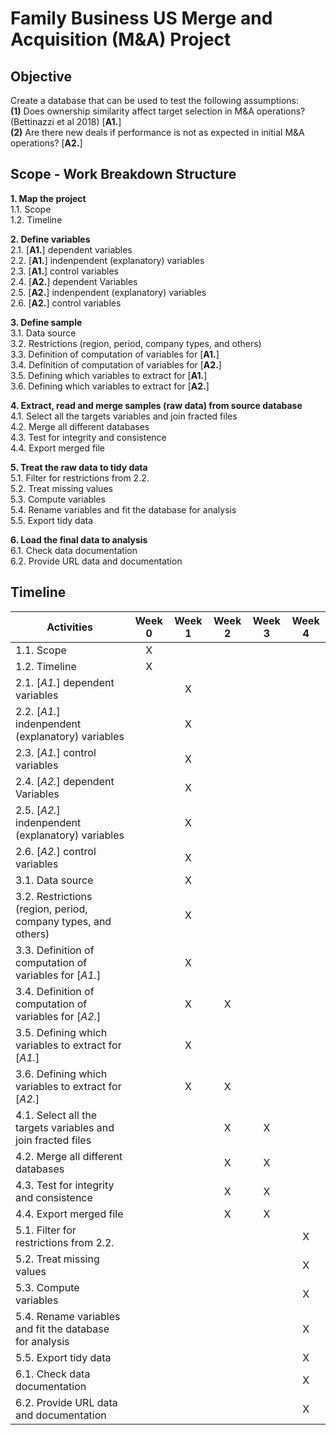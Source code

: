 # Family Business US Merge and Acquisition (M&A) Project

## Objective
Create a database that can be used to test the following assumptions:  
**(1)** Does ownership similarity affect target selection in M&A operations? (Bettinazzi et al 2018) [**A1.**]  
**(2)** Are there new deals if performance is not as expected in initial M&A operations? [**A2.**]  

## Scope - Work Breakdown Structure
**1. Map the project**  
      1.1. Scope  
      1.2. Timeline  
  
**2. Define variables**  
      2.1. [**A1.**] dependent variables  
      2.2. [**A1.**] indenpendent (explanatory) variables  
      2.3. [**A1.**] control variables  
      2.4. [**A2.**] dependent Variables  
      2.5. [**A2.**] indenpendent (explanatory) variables  
      2.6. [**A2.**] control variables  
  
**3. Define sample**  
      3.1. Data source  
      3.2. Restrictions (region, period, company types, and others)  
      3.3. Definition of computation of variables for [**A1.**]  
      3.4. Definition of computation of variables for [**A2.**]  
      3.5. Defining which variables to extract for [**A1.**]  
      3.6. Defining which variables to extract for [**A2.**]  
  
**4. Extract, read and merge samples (raw data) from source database**  
      4.1. Select all the targets variables and join fracted files  
      4.2. Merge all different databases  
      4.3. Test for integrity and consistence  
      4.4. Export merged file  
  
**5. Treat the raw data to tidy data**  
      5.1. Filter for restrictions from 2.2.  
      5.2. Treat missing values  
      5.3. Compute variables  
      5.4. Rename variables and fit the database for analysis  
      5.5. Export tidy data  
  
**6. Load the final data to analysis**  
      6.1. Check data documentation  
      6.2. Provide URL data and documentation  
  
## Timeline

Activities | Week 0 | Week 1 | Week 2 | Week 3 | Week 4
---------- | :----: | :----: | :----: | :----: | :----:
1.1. Scope | X |  |  |  | 
1.2. Timeline | X |  |  |  | 
2.1. [*A1.*] dependent variables |  | X |  |  | 
2.2. [*A1.*] indenpendent (explanatory) variables |  | X |  |  | 
2.3. [*A1.*] control variables |  | X |  |  | 
2.4. [*A2.*] dependent Variables |  | X |  |  | 
2.5. [*A2.*] indenpendent (explanatory) variables |  | X |  |  | 
2.6. [*A2.*] control variables |  | X |  |  | 
3.1. Data source |  | X |  |  | 
3.2. Restrictions (region, period, company types, and others) |  | X |  |  | 
3.3. Definition of computation of variables for [*A1.*] |  | X |  |  | 
3.4. Definition of computation of variables for [*A2.*] |  | X | X |  | 
3.5. Defining which variables to extract for [*A1.*] |  | X |  |  | 
3.6. Defining which variables to extract for [*A2.*] |  | X | X |  | 
4.1. Select all the targets variables and join fracted files |  |  | X | X | 
4.2. Merge all different databases |  |  | X | X | 
4.3. Test for integrity and consistence |  |  | X | X | 
4.4. Export merged file |  |  | X | X | 
5.1. Filter for restrictions from 2.2. |  |  |  |  | X
5.2. Treat missing values |  |  |  |  | X
5.3. Compute variables |  |  |  |  | X
5.4. Rename variables and fit the database for analysis |  |  |  |  | X
5.5. Export tidy data |  |  |  |  | X
6.1. Check data documentation |  |  |  |  | X
6.2. Provide URL data and documentation |  |  |  |  | X